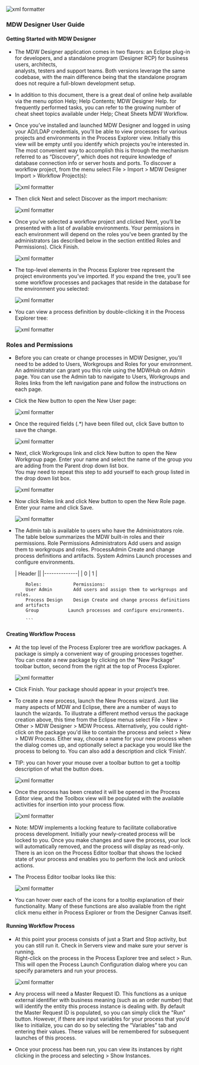   
![xml formatter](images/mdw_sm.png)
   
### MDW Designer User Guide

#### Getting Started with MDW Designer
- The MDW Designer application comes in two flavors: an Eclipse plug-in for developers, and a standalone program (Designer RCP) for business users, architects,  
  analysts, testers and support teams.  Both versions leverage the same codebase, with the main difference being that the standalone program does not require a 
  full-blown development setup.

- In addition to this document, there is a great deal of online help available via the menu option Help; Help Contents; MDW Designer Help. for frequently performed tasks,
  you can refer to the growing number of cheat sheet topics available under Help; Cheat Sheets MDW Workflow.

- Once you’ve installed and launched MDW Designer and logged in using your AD/LDAP credentials, you’ll be able to view processes for various projects and environments 
  in the Process Explorer view.  Initially this view will be empty until you identify which projects you’re interested in.  The most convenient way to accomplish this 
  is through the mechanism referred to as “Discovery”, which does not require knowledge of database connection info or server hosts and ports.  To discover a workflow 
  project, from the menu select File > Import > MDW Designer Import > Workflow Project(s):
  
  ![xml formatter](images/mdwDesignerWorkflowImport.png)
  
- Then click Next and select Discover as the import mechanism:

  ![xml formatter](images/mdwDesignerWorkflowImport2.png)

- Once you’ve selected a workflow project and clicked Next, you’ll be presented with a list of available environments.  Your permissions in each 
  environment will depend on the roles you’ve been granted by the administrators (as described below in the section entitled Roles and Permissions). Click Finish.
  
  ![xml formatter](images/mdwDesignerWorkflowImport3.png)
  
- The top-level elements in the Process Explorer tree represent the project environments you’ve imported.  If you expand the tree, you’ll see some workflow processes and 
  packages that reside in the database for the environment you selected:
  
  ![xml formatter](images/mdwDesignerWorkflowImport4.png)
  
- You can view a process definition by double-clicking it in the Process Explorer tree:

  ![xml formatter](images/mdwDesignerWorkflowImport5.png)
  
###  Roles and Permissions
- Before you can create or change processes in MDW Designer, you'll need to be added to Users, Workgroups and Roles for your environment.  An administrator can grant you 
  this role using the MDWHub on Admin page.  You can use the Admin tab to navigate to Users, Workgroups and Roles links from the left navigation pane and follow the instructions
  on each page. 
  
- Click the New button to open the New User page:

  ![xml formatter](images/addUser.png)
  
- Once the required fields (.*) have been filled out, click Save button to save the change.

  ![xml formatter](images/addUser2.png)

- Next, click Workgroups link and click New button to open the New Workgroup page. Enter your name and select the name of the group you are adding from the Parent drop down list box.  
  You may need to repeat this step to add yourself to each group listed in the drop down list box.
  
  ![xml formatter](images/addGroup.png)
  
- Now click Roles link and click New button to open the New Role page. Enter your name and click Save.  

  ![xml formatter](images/addRole.png) 

- The Admin tab is available to users who have the Administrators role.  The table below summarizes the MDW built-in roles and their permissions.
  Role	Permissions
  Administrators	Add users and assign them to workgroups and roles.
  ProcessAdmin	Create and change process definitions and artifacts.
  System Admins	Launch processes and configure environments.
  
  | Header ||
  |--------------|
  | 0 | 1 |
  
  ```
      Roles:	        Permissions:
      User Admin	    Add users and assign them to workgroups and roles.
      Process Design	Design Create and change process definitions and artifacts
      Group	          Launch processes and configure environments.

   	  ```
#### Creating Workflow Process
- At the top level of the Process Explorer tree are workflow packages.  A package is simply a convenient way of grouping processes together.  You can create a new 
  package by clicking on the "New Package" toolbar button, second from the right at the top of Process Explorer.
  
  ![xml formatter](images/mdwWorkflowPackage.png)
 
- Click Finish.  Your package should appear in your project’s tree.

- To create a new process, launch the New Process wizard.  Just like many aspects of MDW and Eclipse, there are a number of ways to launch the wizards.  To illustrate a 
  different method versus the package creation above, this time from the Eclipse menus select File > New > Other > MDW Designer > MDW Process.  Alternatively, you could 
  right-click on the package you'd like to contain the process and select > New > MDW Process.  Either way, choose a name for your new process when the dialog comes up,
  and optionally select a package you would like the process to belong to.  You can also add a description and click ‘Finish’.  

- TIP: you can hover your mouse over a toolbar button to get a tooltip description of what the button does.

  ![xml formatter](images/mdwWorkflowPackage2.png)
 
- Once the process has been created it will be opened in the Process Editor view, and the Toolbox view will be populated with the available activities for insertion into
  your process flow.
  
  ![xml formatter](images/mdwWorkflowProcess.png)

- Note: MDW implements a locking feature to facilitate collaborative process development.  Initially your newly-created process will be locked to you.  Once you make 
  changes and save the process, your lock will automatically removed, and the process will display as read-only.  There is an icon on the Process Editor toolbar that 
  shows the locked state of your process and enables you to perform the lock and unlock actions.

- The Process Editor toolbar looks like this:

  ![xml formatter](images/toolbar.jpg)

- You can hover over each of the icons for a tooltip explanation of their functionality.  Many of these functions are also available from the right click menu either in
  Process Explorer or from the Designer Canvas itself.

 
#### Running Workflow Process
- At this point your process consists of just a Start and Stop activity, but you can still run it.  Check in Servers view and make sure your server is running.  
  Right-click on the process in the Process Explorer tree and select > Run.  This will open the Process Launch Configuration dialog where you can specify parameters and 
  run your process.
  
  ![xml formatter](images/mdwWorkflowProcessRun.png)

- Any process will need a Master Request ID.  This functions as a unique external identifier with business meaning (such as an order number) that will identify the 
  entity this process instance is dealing with.  By default the Master Request ID is populated, so you can simply click the "Run" button.  However, if there are input 
  variables for your process that you’d like to initialize, you can do so by selecting the “Variables” tab and entering their values.  These values will be remembered 
  for subsequent launches of this process.

- Once your process has been run, you can view its instances by right clicking in the process and selecting > Show Instances.  
 
